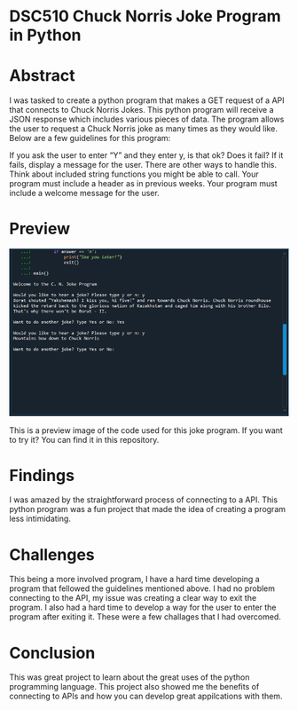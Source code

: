 # DSC510 Chuck Norris Joke Program in Python

# Abstract
I was tasked to create a python program that makes a GET request of a API that connects to Chuck Norris Jokes. This python program will receive a JSON response which includes various pieces of data. The program allows the user to request a Chuck Norris joke as many times as they would like. Below are a few guidelines for this program:

If you ask the user to enter “Y” and they enter y, is that ok? Does it fail? If it fails, display a message for the user. There are other ways to handle this. 
Think about included string functions you might be able to call.
Your program must include a header as in previous weeks.
Your program must include a welcome message for the user.

# Preview

![Preview Image of Code](https://github.com/micgonzalez/DSC510_Chuck_Norris_Joke_Program_in_Python/blob/master/chuck_norris_joke_program_code.png)

This is a preview image of the code used for this joke program. If you want to try it? You can find it in this repository.

# Findings
I was amazed by the straightforward process of connecting to a API. This python program was a fun project that made the idea of creating a program less intimidating.

# Challenges
This being a more involved program, I have a hard time developing a program that fellowed the guidelines mentioned above. I had no problem connecting to the API, my issue was creating a clear way to exit the program. I also had a hard time to develop a way for the user to enter the program after exiting it. These were a few challages that I had overcomed.

# Conclusion
This was great project to learn about the great uses of the python programming language. This project also showed me the benefits of connecting to APIs and how you can develop great appilcations with them.


